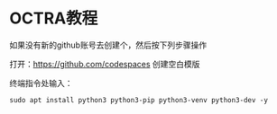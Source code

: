 # OCTRA教程
如果没有新的github账号去创建个，然后按下列步骤操作

打开：https://github.com/codespaces 创建空白模版

终端指令处输入：

`sudo apt install python3 python3-pip python3-venv python3-dev -y`
